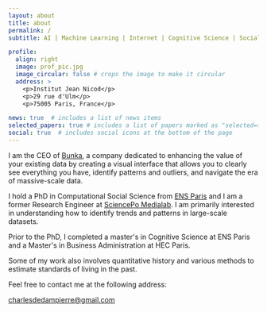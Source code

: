```yaml
---
layout: about
title: about
permalink: /
subtitle: AI | Machine Learning | Internet | Cognitive Science | Social Science | Exploration Engine

profile:
  align: right
  image: prof_pic.jpg
  image_circular: false # crops the image to make it circular
  address: >
    <p>Institut Jean Nicod</p>
    <p>29 rue d'Ulm</p>
    <p>75005 Paris, France</p>

news: true  # includes a list of news items
selected_papers: true # includes a list of papers marked as "selected={true}"
social: true  # includes social icons at the bottom of the page
---
```


I am the CEO of [Bunka](https://www.bunka.ai/), a company dedicated to enhancing the value of your existing data by creating a visual interface that allows you to clearly see everything you have, identify patterns and outliers, and navigate the era of massive-scale data.

I hold a PhD in Computational Social Science from  [ENS Paris](<https://www.computationalculturalsciences.com/charles-de-dampierre>) and I am a former Research Engineer at [SciencePo Medialab](<https://medialab.sciencespo.fr/en/people/charles-de-dampierre/>). I am primarily interested in understanding how to identify trends and patterns in large-scale datasets.

Prior to the PhD, I completed a master's in Cognitive Science at ENS Paris and a Master's in Business Administration at HEC Paris.

Some of my work also involves quantitative history and various methods to estimate standards of living in the past.

Feel free to contact me at the following address:

<charlesdedampierre@gmail.com>
